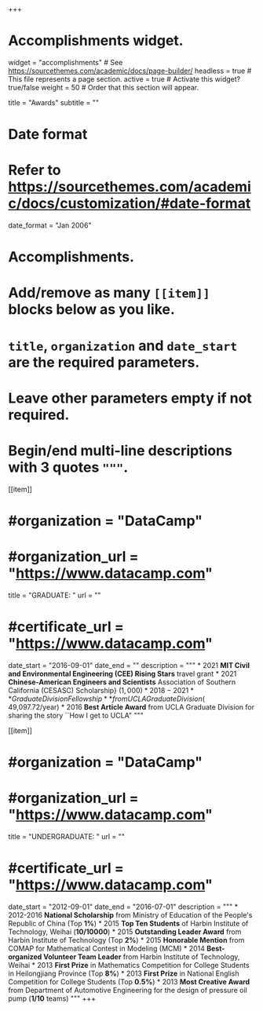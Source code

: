 +++
# Accomplishments widget.
widget = "accomplishments"  # See https://sourcethemes.com/academic/docs/page-builder/
headless = true  # This file represents a page section.
active = true  # Activate this widget? true/false
weight = 50  # Order that this section will appear.

title = "Awards"
subtitle = ""

# Date format
#   Refer to https://sourcethemes.com/academic/docs/customization/#date-format
date_format = "Jan 2006"

# Accomplishments.
#   Add/remove as many `[[item]]` blocks below as you like.
#   `title`, `organization` and `date_start` are the required parameters.
#   Leave other parameters empty if not required.
#   Begin/end multi-line descriptions with 3 quotes `"""`.
[[item]]
#  #organization = "DataCamp"
#  #organization_url = "https://www.datacamp.com"
  title = "GRADUATE: "
  url = ""
#  #certificate_url = "https://www.datacamp.com"
  date_start = "2016-09-01"
  date_end = ""
  description = """
    * 2021      **MIT Civil and Environmental Engineering (CEE) Rising Stars** travel grant
    * 2021      **Chinese-American Engineers and Scientists** Association of Southern California (CESASC) Scholarship} ($1,000)
    * 2018-2021 **Graduate Division Fellowship** from UCLA Graduate Division ($ 49,097.72/year)
    * 2016      **Best Article Award** from UCLA Graduate Division for sharing the story ``How I get to UCLA"
"""

[[item]]
#  #organization = "DataCamp"
#  #organization_url = "https://www.datacamp.com"
  title = "UNDERGRADUATE: "
  url = ""
#  #certificate_url = "https://www.datacamp.com"
  date_start = "2012-09-01"
  date_end = "2016-07-01"
  description = """
    * 2012-2016 __National Scholarship__ from Ministry of Education of the People's Republic of China (Top **1%**)
    * 2015      **Top Ten Students** of Harbin Institute of Technology, Weihai (**10/10000**)
    * 2015      **Outstanding Leader Award** from Harbin Institute of Technology (Top **2%**)
    * 2015      **Honorable Mention** from COMAP for Mathematical Contest in Modeling (MCM)
    * 2014      **Best-organized Volunteer Team Leader** from Harbin Institute of Technology, Weihai
    * 2013      **First Prize** in Mathematics Competition for College Students in Heilongjiang Province (Top **8%**)
    * 2013      **First Prize** in National English Competition for College Students (Top **0.5%**)
    * 2013      **Most Creative Award** from Department of Automotive Engineering for the design of pressure oil pump (**1/10** teams)
"""
+++
